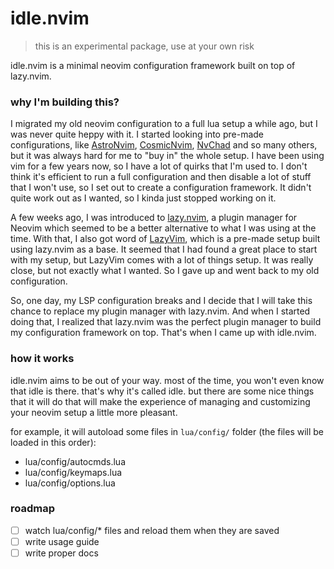 # idle.nvim

> this is an experimental package, use at your own risk

idle.nvim is a minimal neovim configuration framework built on top of lazy.nvim.

### why I'm building this?

I migrated my old neovim configuration to a full lua setup a while ago, but I was never quite heppy with it. I started looking into pre-made configurations, like [AstroNvim](https://astronvim.com/), [CosmicNvim](https://github.com/CosmicNvim/CosmicNvim), [NvChad](https://nvchad.com/) and so many others, but it was always hard for me to "buy in" the whole setup. I have been using vim for a few years now, so I have a lot of quirks that I'm used to. I don't think it's efficient to run a full configuration and then disable a lot of stuff that I won't use, so I set out to create a configuration framework. It didn't quite work out as I wanted, so I kinda just stopped working on it.

A few weeks ago, I was introduced to [lazy.nvim](https://github.com/folke/lazy.nvim/), a plugin manager for Neovim which seemed to be a better alternative to what I was using at the time. With that, I also got word of [LazyVim](https://github.com/LazyVim/LazyVim), which is a pre-made setup built using lazy.nvim as a base. It seemed that I had found a great place to start with my setup, but LazyVim comes with a lot of things setup. It was really close, but not exactly what I wanted. So I gave up and went back to my old configuration.

So, one day, my LSP configuration breaks and I decide that I will take this chance to replace my plugin manager with lazy.nvim. And when I started doing that, I realized that lazy.nvim was the perfect plugin manager to build my configuration framework on top. That's when I came up with idle.nvim.

### how it works

idle.nvim aims to be out of your way. most of the time, you won't even know that idle is there. that's why it's called idle. but there are some nice things that it will do that will make the experience of managing and customizing your neovim setup a little more pleasant.

for example, it will autoload some files in `lua/config/` folder (the files will be loaded in this order):

 - lua/config/autocmds.lua
 - lua/config/keymaps.lua
 - lua/config/options.lua

### roadmap

 - [ ] watch lua/config/* files and reload them when they are saved
 - [ ] write usage guide
 - [ ] write proper docs
